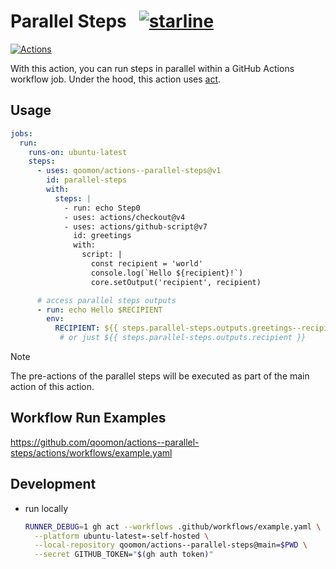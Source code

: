 # Parallel Steps &nbsp; [![starline](https://starlines.qoo.monster/assets/qoomon/actions--parallel-steps)](https://github.com/qoomon/starline)
[![Actions](https://img.shields.io/badge/qoomon-GitHub%20Actions-blue)](https://github.com/qoomon/actions)

With this action, you can run steps in parallel within a GitHub Actions workflow job. Under the hood, this action uses [act](https://github.com/nektos/act).

## Usage

```yaml
jobs:
  run:
    runs-on: ubuntu-latest
    steps:
      - uses: qoomon/actions--parallel-steps@v1
        id: parallel-steps
        with:
          steps: |
            - run: echo Step0
            - uses: actions/checkout@v4
            - uses: actions/github-script@v7
              id: greetings
              with:
                script: |
                  const recipient = 'world'
                  console.log(`Hello ${recipient}!`)
                  core.setOutput('recipient', recipient)

      # access parallel steps outputs            
      - run: echo Hello $RECIPIENT
        env:
          RECIPIENT: ${{ steps.parallel-steps.outputs.greetings--recipient }}
           # or just ${{ steps.parallel-steps.outputs.recipient }}
```

> [!Note]
> The pre-actions of the parallel steps will be executed as part of the main action of this action.

## Workflow Run Examples
https://github.com/qoomon/actions--parallel-steps/actions/workflows/example.yaml
  
## Development

- run locally
  ```bash
  RUNNER_DEBUG=1 gh act --workflows .github/workflows/example.yaml \
    --platform ubuntu-latest=-self-hosted \
    --local-repository qoomon/actions--parallel-steps@main=$PWD \
    --secret GITHUB_TOKEN="$(gh auth token)"
  ```
